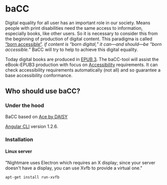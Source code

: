 # baCC
Digital equality for all user has an important role in our society. Means people with print disabilities need the same access to information, especially books, like other users. So it is necessary to consider this from the beginning of production of digital content. This paradigma is called [“born accessible”](https://www.benetech.org/our-programs/literacy/born-accessible/). *if content is “born digital,” it can—and should—be “born accessible.”*
BaCC will try to help to achieve this digital equality. 

Today digital books are produced in [EPUB 3](http://idpf.org/epub/30). The baCC-tool will assist the eBook-EPUB3 production with focus on [Accessibility](http://www.idpf.org/epub/a11y/accessibility.html) requirements. It can check accessibility requirements automatically (not all) and so guarantee a base accessibility conformance.     

## Who should use baCC?





### Under the hood
BaCC based on [Ace by DAISY](https://github.com/daisy/ace-core)

[Angular CLI](https://github.com/angular/angular-cli) version 1.2.6.




### Installation


#### Linux server 
"Nightmare uses Electron which requires an X display; since your server doesn't have a display, you can use Xvfb to provide a virtual one."


```
apt-get install run-xvfb

```
